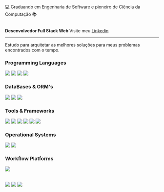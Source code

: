 

<br><br>

  
  <p> 💻 Graduando em Engenharia de Software e pioneiro de Ciência da Computação 📚 </p> <br> 
<strong> Desenvolvedor Full Stack Web </strong>
Visite meu <a href="https://www.linkedin.com/in/douglasgmachado"> Linkedin </a>
  <hr>
  
  Estudo para arquitetar as melhores soluções para meus problemas encontrados com o tempo.
  
### Programming Languages
<div>
  <img src="https://img.shields.io/badge/Java-ED8B00?style=for-the-badge&logo=java&logoColor=white" />
  <img src="https://img.shields.io/badge/JavaScript-F7DF1E?style=for-the-badge&logo=javascript&logoColor=black">
  <img src="https://img.shields.io/badge/PHP-007ACC?style=for-the-badge&logo=PHP&logoColor=black">
  <img src="https://img.shields.io/badge/TypeScript-007ACC?style=for-the-badge&logo=typescript&logoColor=white">
</div>  
 
### DataBases & ORM's
<div>
 <img src="https://img.shields.io/badge/PostgreSQL-316192?style=for-the-badge&logo=postgresql&logoColor=white">
 <img src="https://img.shields.io/badge/MySQL-00000F?style=for-the-badge&logo=mysql&logoColor=white">
 <img src="https://img.shields.io/badge/Hibernate-59666C?style=for-the-badge&logo=Hibernate&logoColor=white">
</div>

### Tools & Frameworks

<div>
  
  <img src="https://img.shields.io/badge/Spring-6DB33F?style=for-the-badge&logo=spring&logoColor=white"> 
  <img src="https://img.shields.io/badge/AngularJS-E23237?style=for-the-badge&logo=angularjs&logoColor=white">
  <img src="https://img.shields.io/badge/GIT-E44C30?style=for-the-badge&logo=git&logoColor=white">
  <img src="https://img.shields.io/badge/Bootstrap-563D7C?style=for-the-badge&logo=bootstrap&logoColor=white">
  <img src="https://img.shields.io/badge/json%20web%20tokens-323330?style=for-the-badge&logo=json-web-tokens&logoColor=pink">
  <img src="https://img.shields.io/badge/Spring_Security-6DB33F?style=for-the-badge&logo=Spring-Security&logoColor=white">
  </div>
  
### Operational Systems
<div>
  <img src="https://img.shields.io/badge/Linux-FCC624?style=for-the-badge&logo=linux&logoColor=black">
  <img src="https://img.shields.io/badge/Windows-0078D6?style=for-the-badge&logo=windows&logoColor=white">
  </div>
  
### Workflow Platforms
<div>
  <img src="https://img.shields.io/badge/Jira-0052CC?style=for-the-badge&logo=Jira&logoColor=white">
</div>
<br><br>

 <div> 
    <a href="https://instagram.com/douglasgmachado" target="_blank"><img src="https://img.shields.io/badge/-Instagram-%23E4405F?style=for-the-badge&logo=instagram&logoColor=white" target="_blank"></a>
 <a href="https://discord.com/channels/@Machado#2135" target="_blank"><img src="https://img.shields.io/badge/Discord-7289DA?style=for-the-badge&logo=discord&logoColor=white" target="_blank"></a> 
  <a href="https://www.linkedin.com/in/douglasgmachado" target="_blank"><img src="https://img.shields.io/badge/-LinkedIn-%230077B5?style=for-the-badge&logo=linkedin&logoColor=white" target="_blank"></a> 
 
 
</div>


